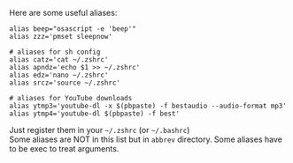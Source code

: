 Here are some useful aliases:

```shell
alias beep="osascript -e 'beep'"
alias zzz='pmset sleepnow'

# aliases for sh config
alias catz='cat ~/.zshrc'
alias apndz='echo $1 >> ~/.zshrc'
alias edz='nano ~/.zshrc'
alias srcz='source ~/.zshrc'

# aliases for YouTube downloads
alias ytmp3='youtube-dl -x $(pbpaste) -f bestaudio --audio-format mp3'
alias ytmp4='youtube-dl $(pbpaste) -f best'
```

Just register them in your `~/.zshrc` (or `~/.bashrc`)
<br>
Some aliases are NOT in this list but in `abbrev` directory. Some aliases have to be exec to treat arguments.
